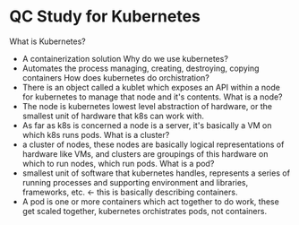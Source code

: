 # QC Study for Kubernetes

What is Kubernetes?
  - A containerization solution
Why do we use kubernetes?
  - Automates the process managing, creating, destroying, copying containers
How does kubernetes do orchistration?
  - There is an object called a kublet which exposes an API within a node for kubernetes to manage that node and it's contents.
What is a node?
  - The node is kubernetes lowest level abstraction of hardware, or the smallest unit of hardware that k8s can work with.
  - As far as k8s is concerned a node is a server, it's basically a VM on which k8s runs pods.
What is a cluster?
  - a cluster of nodes, these nodes are basically logical representations of hardware like VMs, and clusters are groupings of this hardware on which to run nodes, which run pods.
What is a pod?
  - smallest unit of software that kubernetes handles, represents a series of running processes and supporting environment and libraries, frameworks, etc. <- this is basically describing containers.
  - A pod is one or more containers which act together to do work, these get scaled together, kubernetes orchistrates pods, not containers.
